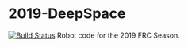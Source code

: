 # 2019-DeepSpace
[![Build Status](https://travis-ci.org/dragonrobotics/2019-DeepSpace.svg?branch=master)](https://travis-ci.org/dragonrobotics/2019-DeepSpace)
Robot code for the 2019 FRC Season.
